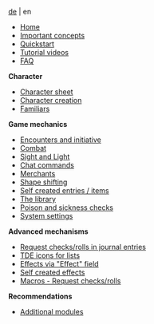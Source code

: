 
[de](de-Home) | en

* [Home](en-home)
* [Important concepts](en-important-concepts)
* [Quickstart](en-create-world)
* [Tutorial videos](en-tutorials)
* [FAQ](en-faq)

**Character**
* [Character sheet](en-charactersheet)
* [Character creation](en-character-creation)
* [Familiars](en-familiar)

**Game mechanics**
* [Encounters and initiative](en-encounter-initiative)
* [Combat](en-combat)
* [Sight and Light](en-sight-light)
* [Chat commands](en-chat-commands)
* [Merchants](en-merchant)
* [Shape shifting](en-shapeshifting)
* [Self created entries / items](en-create-personal-entries)
* [The library](en-library)
* [Poison and sickness checks](en-poison-sickness-checks)
* [System settings](en-system-settings)

**Advanced mechanisms**
* [Request checks/rolls in journal entries](en-journals-request-checks)
* [TDE icons for lists](en-journals-TDA-icons-list)
* [Effects via "Effect" field](en-effects-field)
* [Self created effects](en-status-self-created-effects)
* [Macros - Request checks/rolls](en-macro-request-checks)

**Recommendations**
* [Additional modules](en-modules)